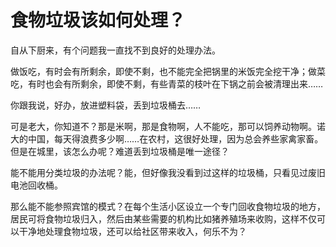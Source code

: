 # 食物垃圾该如何处理？

自从下厨来，有个问题我一直找不到良好的处理办法。

做饭吃，有时会有所剩余，即使不剩，也不能完全把锅里的米饭完全挖干净；做菜吃，有时也会有所剩余，即使不剩，有些青菜的枝叶在下锅之前会被清理出来……

你跟我说，好办，放进塑料袋，丢到垃圾桶去……

可是老大，你知道不？那是米啊，那是食物啊，人不能吃，那可以饲养动物啊。诺大的中国，每天得浪费多少啊……在农村，这很好处理，因为总会养些家禽家畜。但是在城里，该怎么办呢？难道丢到垃圾桶是唯一途径？

能不能用分类垃圾的办法呢？能，但好像我没看到过这样的垃圾桶，只看见过废旧电池回收桶。

那么能不能参照宾馆的模式？在每个生活小区设立一个专门回收食物垃圾的地方，居民可将食物垃圾归入，然后由某些需要的机构比如猪养殖场来收购，这样不仅可以干净地处理食物垃圾，还可以给社区带来收入，何乐不为？
